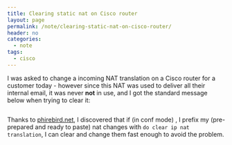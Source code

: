 ```yaml
---
title: Clearing static nat on Cisco router
layout: page
permalink: /note/clearing-static-nat-on-cisco-router/
header: no
categories:
  - note
tags:
  - cisco
---
```

I was asked to change a incoming NAT translation on a Cisco router for a customer today - however since this NAT was used to deliver all their internal email, it was never **not** in use, and I got the standard message below when trying to clear it:

```%Static entry in use, cannot change
```

Thanks to [phirebird.net][1], I discovered that if (in conf mode) , I prefix my (pre-prepared and ready to paste) nat changes with `do clear ip nat translation`, I can clear and change them fast enough to avoid the problem.

[1]:http://www.phirebird.net/2009/07/cant-remove-ip-nat-entries-on-cisco-router-static-entry-in-use-cannot-remove/
